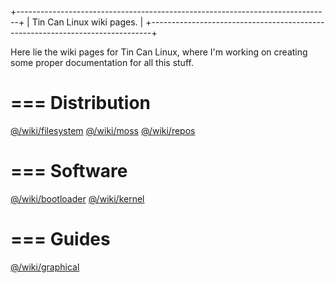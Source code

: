 +------------------------------------------------------------------------------+
|  Tin Can Linux wiki pages.                                                   |
+------------------------------------------------------------------------------+

Here lie the wiki pages for Tin Can Linux, where I'm working on creating some
proper documentation for all this stuff.


=== Distribution
================

  [@/wiki/filesystem](/wiki/filesystem)
  [@/wiki/moss](/wiki/moss)
  [@/wiki/repos](/wiki/repos)


=== Software
============

  [@/wiki/bootloader](/wiki/bootloader)
  [@/wiki/kernel](/wiki/kernel)


=== Guides
==========

  [@/wiki/graphical](/wiki/graphical)
